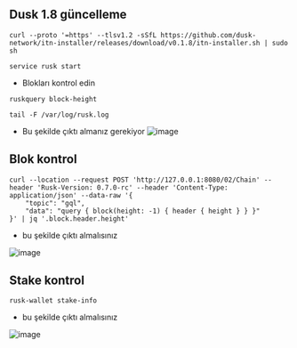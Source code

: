 ## Dusk 1.8 güncelleme
```shell
curl --proto '=https' --tlsv1.2 -sSfL https://github.com/dusk-network/itn-installer/releases/download/v0.1.8/itn-installer.sh | sudo sh
```

```shell
service rusk start
```

- Blokları kontrol edin

```shell
ruskquery block-height
```

```shell
tail -F /var/log/rusk.log
```

- Bu şekilde çıktı almanız gerekiyor
![image](https://github.com/HerculesNode/Dusk-Node/assets/101635385/ea3a2bca-fab6-454d-be2c-6727cd9b623d)


## Blok kontrol

```shell
curl --location --request POST 'http://127.0.0.1:8080/02/Chain' --header 'Rusk-Version: 0.7.0-rc' --header 'Content-Type: application/json' --data-raw '{
    "topic": "gql",
    "data": "query { block(height: -1) { header { height } } }"
}' | jq '.block.header.height'
```

- bu şekilde çıktı almalısınız

![image](https://github.com/HerculesNode/Dusk-Node/assets/101635385/e61f7029-5a34-4325-ab6e-62b194a7b832)


## Stake kontrol

```shell
rusk-wallet stake-info
```

- bu şekilde çıktı almalısınız

![image](https://github.com/HerculesNode/Dusk-Node/assets/101635385/8af2bb2d-375d-423b-90f7-fde29157b0e2)
